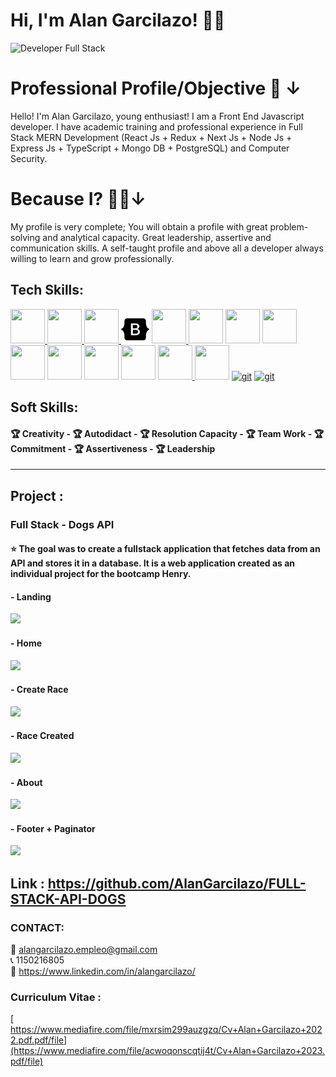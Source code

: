 #  Hi, I'm Alan Garcilazo! 👋👋

![Developer Full Stack](https://static.platzi.com/media/blog/mern-stack-284eedb6-ee6b-4441-b181-5064a453a15a.png)

# Professional Profile/Objective 👀 ↓
Hello! I'm Alan Garcilazo, young enthusiast! I am a Front End Javascript developer. I have academic training and professional experience in Full Stack MERN Development (React Js + Redux + Next Js + Node Js + Express Js + TypeScript + Mongo DB + PostgreSQL) and Computer Security.

# Because I? 🤷‍♂️↓
My profile is very complete; You will obtain a profile with great problem-solving and analytical capacity. Great leadership, assertive and communication skills. A self-taught profile and above all a developer always willing to learn and grow professionally.

## Tech Skills:
<a href="https://developer.mozilla.org/es/docs/Web/HTML"><img src="https://raw.githubusercontent.com/yurijserrano/Github-Profile-Readme-Logos/master/others/html.svg"  height="55" width="55" >
<a href="https://developer.mozilla.org/es/docs/Web/CSS"><img src="https://raw.githubusercontent.com/yurijserrano/Github-Profile-Readme-Logos/master/others/css.svg"  height="55" width="55" > 
<a href="https://sass-lang.com/" ><img src="https://upload.wikimedia.org/wikipedia/commons/thumb/9/96/Sass_Logo_Color.svg/1200px-Sass_Logo_Color.svg.png" height="55" width="55">
<a href="https://getbootstrap.com/"><img src="https://raw.githubusercontent.com/devicons/devicon/9f4f5cdb393299a81125eb5127929ea7bfe42889/icons/bootstrap/bootstrap-plain.svg" alt="Bootstrap" width="45" height="45"/></a>
<a href="https://mui.com/"><img src="https://mui.com/static/logo.png"  height="55" width="55" > 
<a href="https://developer.mozilla.org/es/docs/Web/JavaScript"><img src="https://raw.githubusercontent.com/yurijserrano/Github-Profile-Readme-Logos/master/programming%20languages/javascript.svg" height="55" width="55" ></a>
<a href="https://es.reactjs.org/"><img src="https://raw.githubusercontent.com/yurijserrano/Github-Profile-Readme-Logos/master/frameworks/react.svg"  height="55" width="55" ></a>
<a href="https://es.redux.js.org/"><img src="https://raw.githubusercontent.com/yurijserrano/Github-Profile-Readme-Logos/master/frameworks/redux.svg"  height="55" width="55" ></a>
<a href="https://nodejs.org/es/"><img src="https://raw.githubusercontent.com/yurijserrano/Github-Profile-Readme-Logos/master/frameworks/nodejs.svg"  height="55" width="55" ></a> 
<a href="https://expressjs.com/"><img src="https://www.dailyupblog.com/wp-content/uploads/node_express.jpg" width="55" height="55" ></a>
<a href="https://www.typescriptlang.org/"><img src="https://raw.githubusercontent.com/yurijserrano/Github-Profile-Readme-Logos/master/programming%20languages/typescript.svg" height="55" width="55" ></a>
<a href="https://www.postgresql.org/"><img src="https://raw.githubusercontent.com/yurijserrano/Github-Profile-Readme-Logos/master/databases/postgresql.svg"  height="55" width="55" ></a>
<a href="https://www.mysql.com/"><img src="https://www.iped.com.br/img/cursos/56207.jpg" height="55" width="55">
<a href="https://sequelize.org/"><img src="https://camo.githubusercontent.com/c7df0ed52a480ff725aac7ac3a11c8aedb6f60ea8ab01929c6adea9903589222/68747470733a2f2f63646e2e69636f6e2d69636f6e732e636f6d2f69636f6e73322f323130372f504e472f3531322f66696c655f747970655f73657175656c697a655f69636f6e5f3133303137332e706e67"  height="55" width="55" ></a>
<a href="https://www.mongodb.com/es"><img src="https://www.cloudsavvyit.com/p/uploads/2021/07/f5932bc2.jpg?width=1198&trim=1,1&bg-color=000&pad=1,1" alt="git" width="55" height="55"/></a>
<a href="https://git-scm.com/"><img src="https://www.vectorlogo.zone/logos/git-scm/git-scm-icon.svg" alt="git" width="55" height="55"/></a>
## Soft Skills:
#### 🏆 Creativity - 🏆 Autodidact - 🏆 Resolution Capacity - 🏆 Team Work - 🏆 Commitment - 🏆 Assertiveness - 🏆 Leadership

------------

## Project :
### Full Stack - Dogs API
#### ⭐ The goal was to create a fullstack application that fetches data from an API and stores it in a database. It is a web application created as an individual project for the bootcamp Henry.
 
#### - Landing
![](https://i.pinimg.com/originals/21/42/d3/2142d3b04d5a37d06c2a813182a101b9.jpg)
#### - Home
![](https://i.pinimg.com/originals/48/7a/d0/487ad010b2f73112a92344352dd0c13b.jpg)
#### - Create Race
![](https://i.pinimg.com/originals/71/78/b8/7178b870d91b0686d81023fbcecde5c5.jpg)
#### - Race Created
![](https://i.pinimg.com/originals/82/c1/74/82c1741beefc6297cab462d756082d25.jpg)
#### - About
![](https://i.pinimg.com/originals/71/a2/bd/71a2bdbbf73ec6503411fcda26811933.jpg)
#### - Footer + Paginator
![](https://i.pinimg.com/originals/f4/cd/68/f4cd687cacb2cd3887ea721536fad362.jpg)

 Link : https://github.com/AlanGarcilazo/FULL-STACK-API-DOGS
------------
### CONTACT:

📧 alangarcilazo.empleo@gmail.com
  <br/>
📞 1150216805
  <br/>
💎 https://www.linkedin.com/in/alangarcilazo/
  
  ### Curriculum Vitae : 
  
[ https://www.mediafire.com/file/mxrsim299auzgzq/Cv+Alan+Garcilazo+2022.pdf.pdf/file](https://www.mediafire.com/file/acwoqonscqtij4t/Cv+Alan+Garcilazo+2023.pdf/file)


